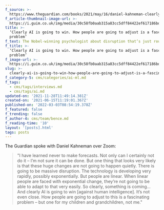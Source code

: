 ```yaml
---
f_source: >-
  https://www.theguardian.com/books/2021/may/16/daniel-kahneman-clearly-ai-is-going-to-win-how-people-are-going-to-adjust-is-a-fascinating-problem-thinking-fast-and-slow
f_article-thumbnail-image-url: >-
  https://i.guim.co.uk/img/media/30c58fb0aab315a83cc5dff84422ef617186bd86/0_175_5242_3146/master/5242.jpg?width=1020&quality=45&auto=format&fit=max&dpr=2&s=93643f93f6ffd8c447151ee8bccf102e
title: >-
  ‘Clearly AI is going to win. How people are going to adjust is a fascinating
  problem’
f_text: The Nobel-winning psychologist about disruption that’s just round the corner
f_title: >-
  ‘Clearly AI is going to win. How people are going to adjust is a fascinating
  problem’
f_image-url: >-
  https://i.guim.co.uk/img/media/30c58fb0aab315a83cc5dff84422ef617186bd86/0_175_5242_3146/master/5242.jpg?width=1020&quality=45&auto=format&fit=max&dpr=2&s=93643f93f6ffd8c447151ee8bccf102e
slug: >-
  clearly-ai-is-going-to-win-how-people-are-going-to-adjust-is-a-fascinating-problem
f_category-5: cms/categories/ai-ml.md
f_tags:
  - cms/tags/interviews.md
  - cms/tags/ai.md
updated-on: '2021-11-28T11:49:14.381Z'
created-on: '2021-06-15T11:19:01.367Z'
published-on: '2022-03-03T08:54:19.378Z'
f_featured: false
f_trending: false
f_author-4: cms/team/bence.md
f_reading-time: '10'
layout: '[posts].html'
tags: posts
---
```


The Guardian spoke with Daniel Kahneman over Zoom:

> "I have learned never to make forecasts. Not only can I certainly not do it – I’m not sure it can be done. But one thing that looks very likely is that these huge changes are not going to happen quietly. There is going to be massive disruption. The technology is developing very rapidly, possibly exponentially. But people are linear. When linear people are faced with exponential change, they’re not going to be able to adapt to that very easily. So clearly, something is coming… And clearly AI is going to win \[against human intelligence\]. It’s not even close. How people are going to adjust to this is a fascinating problem – but one for my children and grandchildren, not me."
